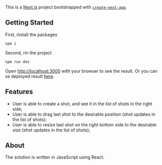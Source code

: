 This is a [Next.js](https://nextjs.org/) project bootstrapped with [`create-next-app`](https://github.com/vercel/next.js/tree/canary/packages/create-next-app).

## Getting Started

First, install the packages

```
npm i
```

Second, rin the project

```
npm run dev
```

Open [http://localhost:3000](http://localhost:3000) with your browser to see the result.
Or you can se deployed result [here](https://olka-a-shot-lk0g7pshq.vercel.app/).

## Features
* User is able to create a shot, and see it in the list of shots in the right side;
* User is able to drag last shot to the desirable position (shot updates in the list of shots);
* User is able to resize last shot on the right bottom side to the desirable size (shot updates in the list of shots);

## About

The solution is written in JavaScript using React.
